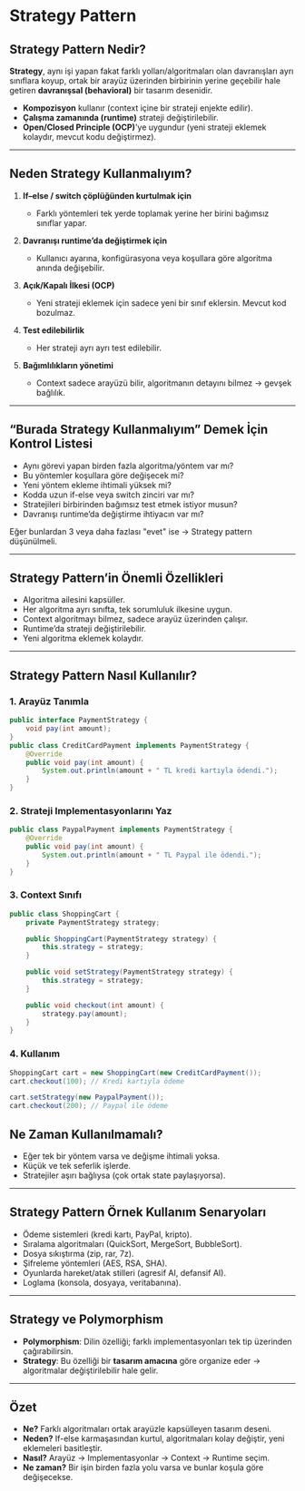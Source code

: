 # Strategy Pattern

##  Strategy Pattern Nedir?
**Strategy**, aynı işi yapan fakat farklı yolları/algoritmaları olan davranışları ayrı sınıflara koyup, ortak bir arayüz üzerinden birbirinin yerine geçebilir hale getiren **davranışsal (behavioral)** bir tasarım desenidir.

- **Kompozisyon** kullanır (context içine bir strateji enjekte edilir).
- **Çalışma zamanında (runtime)** strateji değiştirilebilir.
- **Open/Closed Principle (OCP)**'ye uygundur (yeni strateji eklemek kolaydır, mevcut kodu değiştirmez).

---

##  Neden Strategy Kullanmalıyım?

1. **If–else / switch çöplüğünden kurtulmak için**
    - Farklı yöntemleri tek yerde toplamak yerine her birini bağımsız sınıflar yapar.

2. **Davranışı runtime’da değiştirmek için**
    - Kullanıcı ayarına, konfigürasyona veya koşullara göre algoritma anında değişebilir.

3. **Açık/Kapalı İlkesi (OCP)**
    - Yeni strateji eklemek için sadece yeni bir sınıf eklersin. Mevcut kod bozulmaz.

4. **Test edilebilirlik**
    - Her strateji ayrı ayrı test edilebilir.

5. **Bağımlılıkların yönetimi**
    - Context sadece arayüzü bilir, algoritmanın detayını bilmez → gevşek bağlılık.

---

## “Burada Strategy Kullanmalıyım” Demek İçin Kontrol Listesi

- Aynı görevi yapan birden fazla algoritma/yöntem var mı?
- Bu yöntemler koşullara göre değişecek mi?
- Yeni yöntem ekleme ihtimali yüksek mi?
- Kodda uzun if-else veya switch zinciri var mı?
- Stratejileri birbirinden bağımsız test etmek istiyor musun?
- Davranışı runtime’da değiştirme ihtiyacın var mı?

Eğer bunlardan 3 veya daha fazlası "evet" ise → Strategy pattern düşünülmeli.

---

## Strategy Pattern’in Önemli Özellikleri
- Algoritma ailesini kapsüller.
- Her algoritma ayrı sınıfta, tek sorumluluk ilkesine uygun.
- Context algoritmayı bilmez, sadece arayüz üzerinden çalışır.
- Runtime’da strateji değiştirilebilir.
- Yeni algoritma eklemek kolaydır.

---

##  Strategy Pattern Nasıl Kullanılır?

### 1. Arayüz Tanımla
```java
public interface PaymentStrategy {
    void pay(int amount);
}
public class CreditCardPayment implements PaymentStrategy {
    @Override
    public void pay(int amount) {
        System.out.println(amount + " TL kredi kartıyla ödendi.");
    }
}
```
### 2. Strateji Implementasyonlarını Yaz

```java
public class PaypalPayment implements PaymentStrategy {
    @Override
    public void pay(int amount) {
        System.out.println(amount + " TL Paypal ile ödendi.");
    }
}
```
### 3. Context Sınıfı
```java
public class ShoppingCart {
    private PaymentStrategy strategy;

    public ShoppingCart(PaymentStrategy strategy) {
        this.strategy = strategy;
    }

    public void setStrategy(PaymentStrategy strategy) {
        this.strategy = strategy;
    }

    public void checkout(int amount) {
        strategy.pay(amount);
    }
}
```
### 4. Kullanım

```java
ShoppingCart cart = new ShoppingCart(new CreditCardPayment());
cart.checkout(100); // Kredi kartıyla ödeme

cart.setStrategy(new PaypalPayment());
cart.checkout(200); // Paypal ile ödeme
```

## Ne Zaman Kullanılmamalı?

- Eğer tek bir yöntem varsa ve değişme ihtimali yoksa.
- Küçük ve tek seferlik işlerde.
- Stratejiler aşırı bağlıysa (çok ortak state paylaşıyorsa).

---

## Strategy Pattern Örnek Kullanım Senaryoları

- Ödeme sistemleri (kredi kartı, PayPal, kripto).
- Sıralama algoritmaları (QuickSort, MergeSort, BubbleSort).
- Dosya sıkıştırma (zip, rar, 7z).
- Şifreleme yöntemleri (AES, RSA, SHA).
- Oyunlarda hareket/atak stilleri (agresif AI, defansif AI).
- Loglama (konsola, dosyaya, veritabanına).

---

## Strategy ve Polymorphism

- **Polymorphism**: Dilin özelliği; farklı implementasyonları tek tip üzerinden çağırabilirsin.
- **Strategy**: Bu özelliği bir **tasarım amacına** göre organize eder → algoritmalar değiştirilebilir hale gelir.

---

## Özet

- **Ne?** Farklı algoritmaları ortak arayüzle kapsülleyen tasarım deseni.
- **Neden?** If-else karmaşasından kurtul, algoritmaları kolay değiştir, yeni eklemeleri basitleştir.
- **Nasıl?** Arayüz → Implementasyonlar → Context → Runtime seçim.
- **Ne zaman?** Bir işin birden fazla yolu varsa ve bunlar koşula göre değişecekse.  



